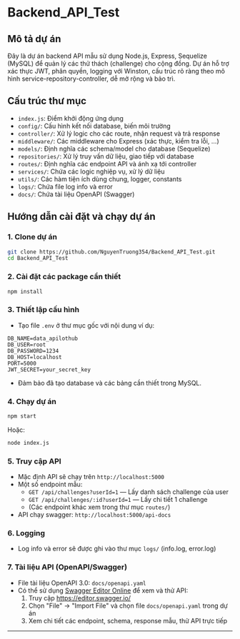 # Backend_API_Test

## Mô tả dự án
Đây là dự án backend API mẫu sử dụng Node.js, Express, Sequelize (MySQL) để quản lý các thử thách (challenge) cho cộng đồng. Dự án hỗ trợ xác thực JWT, phân quyền, logging với Winston, cấu trúc rõ ràng theo mô hình service-repository-controller, dễ mở rộng và bảo trì.


## Cấu trúc thư mục
- `index.js`: Điểm khởi động ứng dụng
- `config/`: Cấu hình kết nối database, biến môi trường
- `controller/`: Xử lý logic cho các route, nhận request và trả response
- `middleware/`: Các middleware cho Express (xác thực, kiểm tra lỗi, ...)
- `models/`: Định nghĩa các schema/model cho database (Sequelize)
- `repositories/`: Xử lý truy vấn dữ liệu, giao tiếp với database
- `routes/`: Định nghĩa các endpoint API và ánh xạ tới controller
- `services/`: Chứa các logic nghiệp vụ, xử lý dữ liệu
- `utils/`: Các hàm tiện ích dùng chung, logger, constants
- `logs/`: Chứa file log info và error
- `docs/`: Chứa tài liệu OpenAPI (Swagger)

## Hướng dẫn cài đặt và chạy dự án

### 1. Clone dự án
```bash
git clone https://github.com/NguyenTruong354/Backend_API_Test.git
cd Backend_API_Test
```

### 2. Cài đặt các package cần thiết
```bash
npm install
```

### 3. Thiết lập cấu hình
- Tạo file `.env` ở thư mục gốc với nội dung ví dụ:
```
DB_NAME=data_apilothub
DB_USER=root
DB_PASSWORD=1234
DB_HOST=localhost
PORT=5000
JWT_SECRET=your_secret_key
```
- Đảm bảo đã tạo database và các bảng cần thiết trong MySQL.

### 4. Chạy dự án
```bash
npm start
```
Hoặc:
```bash
node index.js
```

### 5. Truy cập API
- Mặc định API sẽ chạy trên `http://localhost:5000`
- Một số endpoint mẫu:
  - `GET /api/challenges?userId=1` — Lấy danh sách challenge của user
  - `GET /api/challenges/:id?userId=1` — Lấy chi tiết 1 challenge
  - (Các endpoint khác xem trong thư mục `routes/`)
- API chạy swagger: `http://localhost:5000/api-docs`

### 6. Logging
- Log info và error sẽ được ghi vào thư mục `logs/` (info.log, error.log)

### 7. Tài liệu API (OpenAPI/Swagger)
- File tài liệu OpenAPI 3.0: `docs/openapi.yaml`
- Có thể sử dụng [Swagger Editor Online](https://editor.swagger.io/) để xem và thử API:
  1. Truy cập https://editor.swagger.io/
  2. Chọn "File" → "Import File" và chọn file `docs/openapi.yaml` trong dự án
  3. Xem chi tiết các endpoint, schema, response mẫu, thử API trực tiếp

---

